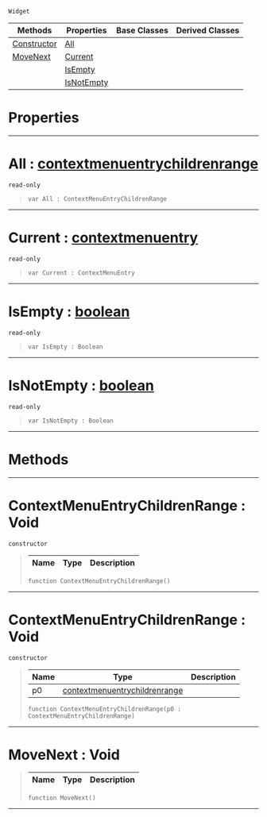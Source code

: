  `Widget`

|Methods|Properties|Base Classes|Derived Classes|
|---|---|---|---|
|[ Constructor](https://github.com/PlasmaEngine/PlasmaDocs/tree/master/docs/C%2B%2B/code_reference/class_reference/contextmenuentrychildrenrange.markdown#contextmenuentrychildren)|[ All](https://github.com/PlasmaEngine/PlasmaDocs/tree/master/docs/C%2B%2B/code_reference/class_reference/contextmenuentrychildrenrange.markdown#all-plasma-engine-document)| | |
|[ MoveNext](https://github.com/PlasmaEngine/PlasmaDocs/tree/master/docs/C%2B%2B/code_reference/class_reference/contextmenuentrychildrenrange.markdown#movenext-void)|[ Current](https://github.com/PlasmaEngine/PlasmaDocs/tree/master/docs/C%2B%2B/code_reference/class_reference/contextmenuentrychildrenrange.markdown#current-plasma-engine-docu)| | |
| |[ IsEmpty](https://github.com/PlasmaEngine/PlasmaDocs/tree/master/docs/C%2B%2B/code_reference/class_reference/contextmenuentrychildrenrange.markdown#isempty-plasma-engine-docu)| | |
| |[ IsNotEmpty](https://github.com/PlasmaEngine/PlasmaDocs/tree/master/docs/C%2B%2B/code_reference/class_reference/contextmenuentrychildrenrange.markdown#isnotempty-plasma-engine-d)| | |


 #  Properties


---  
 #  All : [contextmenuentrychildrenrange](https://github.com/PlasmaEngine/PlasmaDocs/tree/master/docs/C%2B%2B/code_reference/class_reference/contextmenuentrychildrenrange.markdown)

 `read-only`

> 
> ``` lang=cpp, name=Lightning
> var All : ContextMenuEntryChildrenRange


---  
 #  Current : [contextmenuentry](https://github.com/PlasmaEngine/PlasmaDocs/tree/master/docs/C%2B%2B/code_reference/class_reference/contextmenuentry.markdown)

 `read-only`

> 
> ``` lang=cpp, name=Lightning
> var Current : ContextMenuEntry


---  
 #  IsEmpty : [boolean](https://github.com/PlasmaEngine/PlasmaDocs/tree/master/docs/C%2B%2B/code_reference/lightning_base_types/boolean.markdown)

 `read-only`

> 
> ``` lang=cpp, name=Lightning
> var IsEmpty : Boolean


---  
 #  IsNotEmpty : [boolean](https://github.com/PlasmaEngine/PlasmaDocs/tree/master/docs/C%2B%2B/code_reference/lightning_base_types/boolean.markdown)

 `read-only`

> 
> ``` lang=cpp, name=Lightning
> var IsNotEmpty : Boolean


---  
 #  Methods


---  
 #  ContextMenuEntryChildrenRange : Void

 `constructor`

> 
> |Name|Type|Description|
> |---|---|---|
> ``` lang=cpp, name=Lightning
> function ContextMenuEntryChildrenRange()
> ``` 


---  
 #  ContextMenuEntryChildrenRange : Void

 `constructor`

> 
> |Name|Type|Description|
> |---|---|---|
> |p0|[contextmenuentrychildrenrange](https://github.com/PlasmaEngine/PlasmaDocs/tree/master/docs/C%2B%2B/code_reference/class_reference/contextmenuentrychildrenrange.markdown)| |
> ``` lang=cpp, name=Lightning
> function ContextMenuEntryChildrenRange(p0 : ContextMenuEntryChildrenRange)
> ``` 


---  
 #  MoveNext : Void

> 
> |Name|Type|Description|
> |---|---|---|
> ``` lang=cpp, name=Lightning
> function MoveNext()
> ``` 


---  
 

 